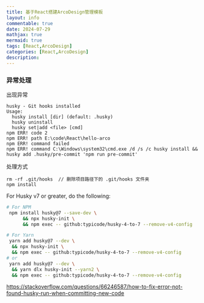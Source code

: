 ```yaml
---
title: 基于React搭建ArcoDesign管理模板
layout: info
commentable: true
date: 2024-07-29
mathjax: true
mermaid: true
tags: [React,ArcoDesign]
categories: [React,ArcoDesign]
description: 
---
```


### 异常处理

出现异常

```
husky - Git hooks installed
Usage:
  husky install [dir] (default: .husky)
  husky uninstall
  husky set|add <file> [cmd]
npm ERR! code 2
npm ERR! path E:\code\React\hello-arco
npm ERR! command failed
npm ERR! command C:\Windows\system32\cmd.exe /d /s /c husky install && husky add .husky/pre-commit 'npm run pre-commit'
```

处理方式

```
rm -rf .git/hooks  // 删除项目路径下的 .git/hooks 文件夹
npm install
```

For Husky v7 or greater, do the following:

```sh
# For NPM
 npm install husky@7 --save-dev \
      && npx husky-init \
      && npm exec -- github:typicode/husky-4-to-7 --remove-v4-config

# For Yarn
 yarn add husky@7 --dev \
  && npx husky-init \
  && npm exec -- github:typicode/husky-4-to-7 --remove-v4-config
# or
 yarn add husky@7 --dev \
  && yarn dlx husky-init --yarn2 \
  && npm exec -- github:typicode/husky-4-to-7 --remove-v4-config
```
https://stackoverflow.com/questions/66246587/how-to-fix-error-not-found-husky-run-when-committing-new-code
